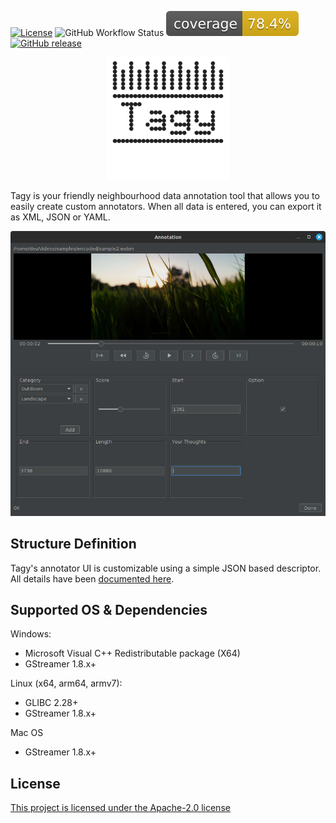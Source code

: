 [![License](https://img.shields.io/github/license/SG-O/tagy)](https://github.com/SG-O/tagy/blob/master/LICENSE)
![GitHub Workflow Status](https://img.shields.io/github/actions/workflow/status/SG-O/tagy/test_corretto_8.yml)
![Coverage](https://raw.githubusercontent.com/SG-O/tagy/badges/jacoco.svg)
[![GitHub release](https://img.shields.io/github/v/release/SG-O/tagy)](https://github.com/SG-O/tagy/releases)



<!--suppress HtmlDeprecatedAttribute -->
<p align="center">
    <img src="https://raw.githubusercontent.com/SG-O/tagy/3d13fbaeea58627aa1f291a99f05f6db6e6d463e/doc/tagy.svg" height="196" alt="Tagy">
</p>

Tagy is your friendly neighbourhood data annotation tool that allows you to easily create custom annotators.
When all data is entered, you can export it as XML, JSON or YAML.

![Output](https://raw.githubusercontent.com/SG-O/tagy/master/doc/example01.png "Output")

## Structure Definition

Tagy's annotator UI is customizable using a simple JSON based descriptor. 
All details have been [documented here](https://github.com/SG-O/tagy/blob/master/doc/StructureDefinition.md).

## Supported OS & Dependencies

Windows:

- Microsoft Visual C++ Redistributable package (X64)
- GStreamer 1.8.x+

Linux (x64, arm64, armv7):

- GLIBC 2.28+
- GStreamer 1.8.x+

Mac OS

- GStreamer 1.8.x+

## License

[This project is licensed under the Apache-2.0 license](https://github.com/SG-O/tagy/blob/master/LICENSE)

